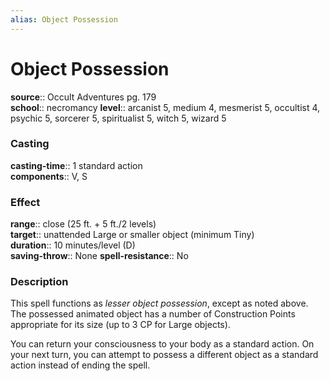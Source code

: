 ```yaml
---
alias: Object Possession
---
```


# Object Possession 

**source**:: Occult Adventures pg. 179  
**school**:: necromancy
**level**:: arcanist 5, medium 4, mesmerist 5, occultist 4, psychic 5, sorcerer 5, spiritualist 5, witch 5, wizard 5

### Casting 

**casting-time**:: 1 standard action  
**components**:: V, S

### Effect 

**range**:: close (25 ft. + 5 ft./2 levels)  
**target**:: unattended Large or smaller object (minimum Tiny)  
**duration**:: 10 minutes/level (D)  
**saving-throw**:: None
**spell-resistance**:: No

### Description 

This spell functions as *lesser object possession*, except as noted above. The possessed animated object has a number of Construction Points appropriate for its size (up to 3 CP for Large objects).  
  
You can return your consciousness to your body as a standard action. On your next turn, you can attempt to possess a different object as a standard action instead of ending the spell.

